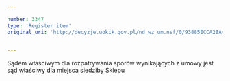 ```yaml
---

number: 3347
type: 'Register item'
original_uri: 'http://decyzje.uokik.gov.pl/nd_wz_um.nsf/0/93885ECCA28A4F02C1257A33002F8EE1?OpenDocument'


---
```


Sądem właściwym dla rozpatrywania sporów wynikających z umowy jest sąd właściwy dla miejsca siedziby Sklepu
